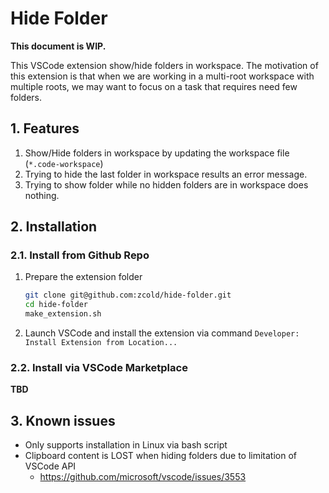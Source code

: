 # Hide Folder

**This document is WIP.**

This VSCode extension show/hide folders in workspace. The motivation of this extension is that when we are working in a multi-root workspace with multiple roots, we may want to focus on a task that requires need few folders.

## 1. Features

1. Show/Hide folders in workspace by updating the workspace file (`*.code-workspace`)
2. Trying to hide the last folder in workspace results an error message.
3. Trying to show folder while no hidden folders are in workspace does nothing.

## 2. Installation

### 2.1. Install from Github Repo

1. Prepare the extension folder

   ```bash
   git clone git@github.com:zcold/hide-folder.git
   cd hide-folder
   make_extension.sh
   ```

2. Launch VSCode and install the extension via command `Developer: Install Extension from Location...`

### 2.2. Install via VSCode Marketplace

**TBD**

## 3. Known issues

- Only supports installation in Linux via bash script
- Clipboard content is LOST when hiding folders due to limitation of VSCode API
  - https://github.com/microsoft/vscode/issues/3553
